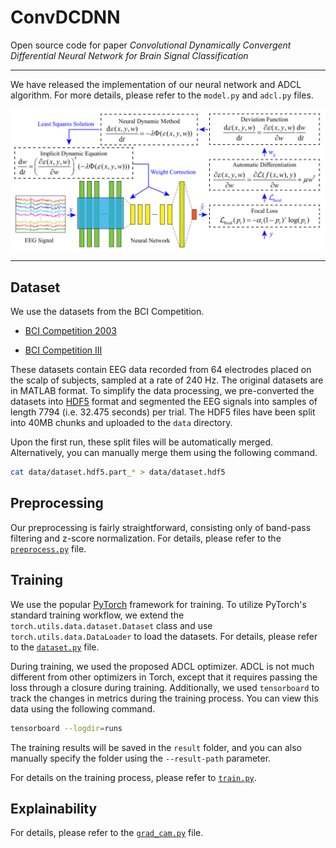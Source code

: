 # ConvDCDNN

Open source code for paper *Convolutional Dynamically Convergent Differential Neural Network for Brain Signal Classification*

---

We have released the implementation of our neural network and ADCL algorithm. For more details, please refer to the `model.py` and `adcl.py` files.

![](./docs/static/train.svg)

---

## Dataset

We use the datasets from the BCI Competition.

- [BCI Competition 2003](https://www.bbci.de/competition/ii/)

- [BCI Competition III](https://www.bbci.de/competition/iii/)

These datasets contain EEG data recorded from 64 electrodes placed on the scalp of subjects, sampled at a rate of 240 Hz. The original datasets are in MATLAB format. To simplify the data processing, we pre-converted the datasets into [HDF5](https://en.wikipedia.org/wiki/Hierarchical_Data_Format) format and segmented the EEG signals into samples of length 7794 (i.e. 32.475 seconds) per trial. The HDF5 files have been split into 40MB chunks and uploaded to the `data` directory.

Upon the first run, these split files will be automatically merged. Alternatively, you can manually merge them using the following command.

```bash
cat data/dataset.hdf5.part_* > data/dataset.hdf5
```

## Preprocessing

Our preprocessing is fairly straightforward, consisting only of band-pass filtering and z-score normalization. For details, please refer to the [`preprocess.py`](preprocess.py) file.

## Training

We use the popular [PyTorch](https://pytorch.org/) framework for training. To utilize PyTorch's standard training workflow, we extend the `torch.utils.data.dataset.Dataset` class and use `torch.utils.data.DataLoader` to load the datasets. For details, please refer to the [`dataset.py`](dataset.py) file.

During training, we used the proposed ADCL optimizer. ADCL is not much different from other optimizers in Torch, except that it requires passing the loss through a closure during training. Additionally, we used `tensorboard` to track the changes in metrics during the training process. You can view this data using the following command.

```bash
tensorboard --logdir=runs
```

The training results will be saved in the `result` folder, and you can also manually specify the folder using the `--result-path` parameter.

For details on the training process, please refer to [`train.py`](train.py).

## Explainability

For details, please refer to the [`grad_cam.py`](grad_cam.py) file.
